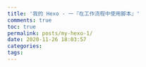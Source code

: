 ```yaml
---
title: '我的 Hexo - 一『在工作流程中使用脚本』'
comments: true
toc: true
permalink: posts/my-hexo-1/
date: 2020-11-26 18:03:57
categories:
tags:
---
```


<!-- more -->
